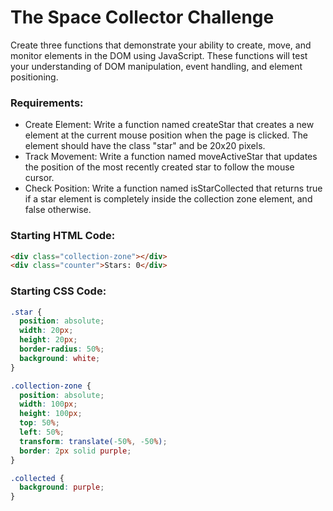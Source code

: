 # The Space Collector Challenge

Create three functions that demonstrate your ability to create, move, and monitor elements in the DOM using JavaScript. These functions will test your understanding of DOM manipulation, event handling, and element positioning.

### Requirements:

- Create Element: Write a function named createStar that creates a new <div> element at the current mouse position when the page is clicked. The element should have the class "star" and be 20x20 pixels.
- Track Movement: Write a function named moveActiveStar that updates the position of the most recently created star to follow the mouse cursor.
- Check Position: Write a function named isStarCollected that returns true if a star element is completely inside the collection zone element, and false otherwise.

### Starting HTML Code:

```html
<div class="collection-zone"></div>
<div class="counter">Stars: 0</div>
```

### Starting CSS Code:

```css
.star {
  position: absolute;
  width: 20px;
  height: 20px;
  border-radius: 50%;
  background: white;
}

.collection-zone {
  position: absolute;
  width: 100px;
  height: 100px;
  top: 50%;
  left: 50%;
  transform: translate(-50%, -50%);
  border: 2px solid purple;
}

.collected {
  background: purple;
}
```
